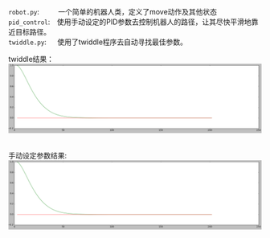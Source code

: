
`robot.py`:&emsp;&nbsp;&nbsp;&nbsp;&nbsp;&nbsp;&nbsp;一个简单的机器人类，定义了move动作及其他状态  
`pid_control`:&emsp;使用手动设定的PID参数去控制机器人的路径，让其尽快平滑地靠近目标路径。  
`twiddle.py`:&emsp;&nbsp;&nbsp;使用了twiddle程序去自动寻找最佳参数。  

twiddle结果：  
![twiddle](./imgs/pid_control.png)  

手动设定参数结果:  
![手动设定参数结果](./imgs/pid_control.png)

